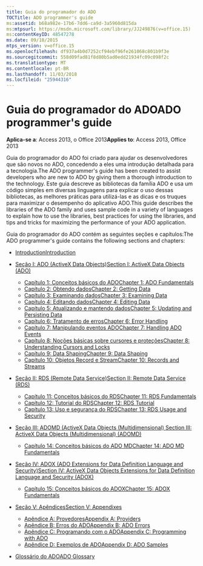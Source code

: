 ```yaml
---
title: Guia do programador do ADO
TOCTitle: ADO programmer's guide
ms:assetid: b68a982e-17b6-7dd6-ca9d-3a5960d815da
ms:mtpsurl: https://msdn.microsoft.com/library/JJ249876(v=office.15)
ms:contentKeyID: 48547278
ms.date: 09/18/2015
mtps_version: v=office.15
ms.openlocfilehash: df937a4b0d7252cf94ebf96fe261068c801b9f3e
ms.sourcegitcommit: 558d09fad81f8d80b5ad0edd21934fc09c098f2c
ms.translationtype: MT
ms.contentlocale: pt-BR
ms.lasthandoff: 11/03/2018
ms.locfileid: "25944316"
---
```

# <a name="ado-programmers-guide"></a><span data-ttu-id="17e46-102">Guia do programador do ADO</span><span class="sxs-lookup"><span data-stu-id="17e46-102">ADO programmer's guide</span></span>

<span data-ttu-id="17e46-103">**Aplica-se a**: Access 2013, o Office 2013</span><span class="sxs-lookup"><span data-stu-id="17e46-103">**Applies to**: Access 2013, Office 2013</span></span>

<span data-ttu-id="17e46-104">Guia do programador do ADO foi criado para ajudar os desenvolvedores que são novos no ADO, concedendo a eles uma introdução detalhada para a tecnologia.</span><span class="sxs-lookup"><span data-stu-id="17e46-104">The ADO programmer's guide has been created to assist developers who are new to ADO by giving them a thorough introduction to the technology.</span></span> <span data-ttu-id="17e46-105">Este guia descreve as bibliotecas da família ADO e usa um código simples em diversas linguagens para explicar o uso dessas bibliotecas, as melhores práticas para utilizá-las e as dicas e os truques para maximizar o desempenho do aplicativo ADO.</span><span class="sxs-lookup"><span data-stu-id="17e46-105">This guide describes the libraries of the ADO family and uses sample code in a variety of languages to explain how to use the libraries, best practices for using the libraries, and tips and tricks for maximizing the performance of your ADO application.</span></span>

<span data-ttu-id="17e46-106">Guia do programador do ADO contém as seguintes seções e capítulos:</span><span class="sxs-lookup"><span data-stu-id="17e46-106">The ADO programmer's guide contains the following sections and chapters:</span></span>

- [<span data-ttu-id="17e46-107">Introduction</span><span class="sxs-lookup"><span data-stu-id="17e46-107">Introduction</span></span>](introduction-to-ado-programming.md)
  
- [<span data-ttu-id="17e46-108">Seção I: ADO (ActiveX Data Objects)</span><span class="sxs-lookup"><span data-stu-id="17e46-108">Section I: ActiveX Data Objects (ADO)</span></span>](section-i-activex-data-objects.md)
    
    - [<span data-ttu-id="17e46-109">Capítulo 1: Conceitos básicos do ADO</span><span class="sxs-lookup"><span data-stu-id="17e46-109">Chapter 1: ADO Fundamentals</span></span>](chapter-1-ado-fundamentals.md)
    - [<span data-ttu-id="17e46-110">Capítulo 2: Obtendo dados</span><span class="sxs-lookup"><span data-stu-id="17e46-110">Chapter 2: Getting Data</span></span>](chapter-2-getting-data.md)
    - [<span data-ttu-id="17e46-111">Capítulo 3: Examinando dados</span><span class="sxs-lookup"><span data-stu-id="17e46-111">Chapter 3: Examining Data</span></span>](chapter-3-examining-data.md)
    - [<span data-ttu-id="17e46-112">Capítulo 4: Editando dados</span><span class="sxs-lookup"><span data-stu-id="17e46-112">Chapter 4: Editing Data</span></span>](chapter-4-editing-data.md)
    - [<span data-ttu-id="17e46-113">Capítulo 5: Atualizando e mantendo dados</span><span class="sxs-lookup"><span data-stu-id="17e46-113">Chapter 5: Updating and Persisting Data</span></span>](chapter-5-updating-and-persisting-data.md)
    - [<span data-ttu-id="17e46-114">Capítulo 6: Tratamento de erros</span><span class="sxs-lookup"><span data-stu-id="17e46-114">Chapter 6: Error Handling</span></span>](chapter-6-error-handling.md)
    - [<span data-ttu-id="17e46-115">Capítulo 7: Manipulando eventos ADO</span><span class="sxs-lookup"><span data-stu-id="17e46-115">Chapter 7: Handling ADO Events</span></span>](chapter-7-handling-ado-events.md)
    - [<span data-ttu-id="17e46-116">Capítulo 8: Noções básicas sobre cursores e proteções</span><span class="sxs-lookup"><span data-stu-id="17e46-116">Chapter 8: Understanding Cursors and Locks</span></span>](chapter-8-understanding-cursors-and-locks.md)
    - [<span data-ttu-id="17e46-117">Capítulo 9: Data Shaping</span><span class="sxs-lookup"><span data-stu-id="17e46-117">Chapter 9: Data Shaping</span></span>](chapter-9-data-shaping.md)
    - [<span data-ttu-id="17e46-118">Capítulo 10: Objetos Record e Stream</span><span class="sxs-lookup"><span data-stu-id="17e46-118">Chapter 10: Records and Streams</span></span>](chapter-10-records-and-streams.md)

- [<span data-ttu-id="17e46-119">Seção II: RDS (Remote Data Service)</span><span class="sxs-lookup"><span data-stu-id="17e46-119">Section II: Remote Data Service (RDS)</span></span>](section-ii-remote-data-service.md)
    
    - [<span data-ttu-id="17e46-120">Capítulo 11: Conceitos básicos do RDS</span><span class="sxs-lookup"><span data-stu-id="17e46-120">Chapter 11: RDS Fundamentals</span></span>](chapter-11-rds-fundamentals.md)
    - [<span data-ttu-id="17e46-121">Capítulo 12: Tutorial do RDS</span><span class="sxs-lookup"><span data-stu-id="17e46-121">Chapter 12: RDS Tutorial</span></span>](chapter-12-rds-tutorial.md)
    - [<span data-ttu-id="17e46-122">Capítulo 13: Uso e segurança do RDS</span><span class="sxs-lookup"><span data-stu-id="17e46-122">Chapter 13: RDS Usage and Security</span></span>](chapter-13-rds-usage-and-security.md)

- [<span data-ttu-id="17e46-123">Seção III: ADOMD (ActiveX Data Objects (Multidimensional) </span><span class="sxs-lookup"><span data-stu-id="17e46-123">Section III: ActiveX Data Objects (Multidimensional) (ADOMD)</span></span>](section-iii-ado-multidimensional-ado-md.md)
    
    - [<span data-ttu-id="17e46-124">Capítulo 14: Conceitos básicos do ADO MD</span><span class="sxs-lookup"><span data-stu-id="17e46-124">Chapter 14: ADO MD Fundamentals</span></span>](chapter-14-ado-md-fundamentals.md)

- [<span data-ttu-id="17e46-125">Seção IV: ADOX (ADO Extensions for Data Definition Language and Security)</span><span class="sxs-lookup"><span data-stu-id="17e46-125">Section IV: ActiveX Data Objects Extensions for Data Definition Language and Security (ADOX)</span></span>](section-iv-ado-extensions-for-data-definition-language-and-security-adox.md)
    
    - [<span data-ttu-id="17e46-126">Capítulo 15: Conceitos básicos do ADOX</span><span class="sxs-lookup"><span data-stu-id="17e46-126">Chapter 15: ADOX Fundamentals</span></span>](chapter-15-adox-fundamentals.md)

- [<span data-ttu-id="17e46-127">Seção V: Apêndices</span><span class="sxs-lookup"><span data-stu-id="17e46-127">Section V: Appendixes</span></span>](section-v-appendixes.md)
    
    - [<span data-ttu-id="17e46-128">Apêndice A: Provedores</span><span class="sxs-lookup"><span data-stu-id="17e46-128">Appendix A: Providers</span></span>](appendix-a-providers.md)
    - [<span data-ttu-id="17e46-129">Apêndice B: Erros do ADO</span><span class="sxs-lookup"><span data-stu-id="17e46-129">Appendix B: ADO Errors</span></span>](appendix-b-ado-errors.md)
    - [<span data-ttu-id="17e46-130">Apêndice C: Programando com o ADO</span><span class="sxs-lookup"><span data-stu-id="17e46-130">Appendix C: Programming with ADO</span></span>](appendix-c-programming-with-ado.md)
    - [<span data-ttu-id="17e46-131">Apêndice D: Exemplos de ADO</span><span class="sxs-lookup"><span data-stu-id="17e46-131">Appendix D: ADO Samples</span></span>](appendix-d-ado-samples.md)

- [<span data-ttu-id="17e46-132">Glossário do ADO</span><span class="sxs-lookup"><span data-stu-id="17e46-132">ADO Glossary</span></span>](ado-glossary.md)

